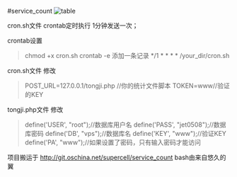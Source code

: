 #service_count
![table](http://git.oschina.net/uploads/images/2016/1202/134105_2a403897_700748.png "界面")

cron.sh文件 crontab定时执行
1分钟发送一次；

crontab设置
>chmod +x cron.sh
>crontab -e 
添加一条记录
>*/1 * * * * /your_dir/cron.sh

cron.sh文件
修改
>POST_URL=127.0.0.1/tongji.php //你的统计文件脚本
>TOKEN=www//验证的KEY

tongji.php文件
修改
>define('USER', "root");//数据库用户名
>define('PASS', "jet0508");//数据库密码
>define('DB', "vps");//数据库名
>define('KEY', "www");//验证KEY
>define('PA', "www");//如果设置了密码，只有输入密码才能访问
 
项目搬运于 
http://git.oschina.net/supercell/service_count
bash由来自悠久的翼
